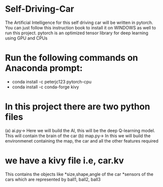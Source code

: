 # Self-Driving-Car
The Artificial Intelligence for this self driving car will be written in pytorch. You can just follow this instruction book to install it on WINDOWS as well to run this project.
pytorch is an optimized tensor library for deep learning using GPU and CPUs

# Run the following commands on Anaconda prompt:
* conda install -c peterjc123 pytorch-cpu
* conda install -c conda-forge kivy

# In this project there are two python files
(a) ai.py-> Here we will build the AI, this will be the deep Q-learning model.  This will contain the brain of the car 
(b) map.py-> In this we will build the environmenet containing the map, the car and all the other features required

# we have a kivy file i.e, car.kv
This contains the objects like 
*size,shape,angle of the car
*sensors of the cars which are represented by ball1, ball2, ball3


